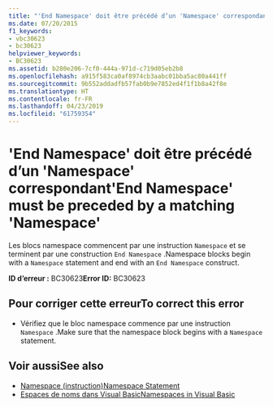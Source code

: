 ```yaml
---
title: "'End Namespace' doit être précédé d’un 'Namespace' correspondant"
ms.date: 07/20/2015
f1_keywords:
- vbc30623
- bc30623
helpviewer_keywords:
- BC30623
ms.assetid: b280e206-7cf0-444a-971d-c719d05eb2b8
ms.openlocfilehash: a915f583ca0af8974cb3aabc01bba5ac80a441ff
ms.sourcegitcommit: 9b552addadfb57fab0b9e7852ed4f1f1b8a42f8e
ms.translationtype: HT
ms.contentlocale: fr-FR
ms.lasthandoff: 04/23/2019
ms.locfileid: "61759354"
---
```

# <a name="end-namespace-must-be-preceded-by-a-matching-namespace"></a><span data-ttu-id="37a55-102">'End Namespace' doit être précédé d’un 'Namespace' correspondant</span><span class="sxs-lookup"><span data-stu-id="37a55-102">'End Namespace' must be preceded by a matching 'Namespace'</span></span>
<span data-ttu-id="37a55-103">Les blocs namespace commencent par une instruction `Namespace` et se terminent par une construction `End Namespace` .</span><span class="sxs-lookup"><span data-stu-id="37a55-103">Namespace blocks begin with a `Namespace` statement and end with an `End Namespace` construct.</span></span>  
  
 <span data-ttu-id="37a55-104">**ID d’erreur :** BC30623</span><span class="sxs-lookup"><span data-stu-id="37a55-104">**Error ID:** BC30623</span></span>  
  
## <a name="to-correct-this-error"></a><span data-ttu-id="37a55-105">Pour corriger cette erreur</span><span class="sxs-lookup"><span data-stu-id="37a55-105">To correct this error</span></span>  
  
- <span data-ttu-id="37a55-106">Vérifiez que le bloc namespace commence par une instruction `Namespace` .</span><span class="sxs-lookup"><span data-stu-id="37a55-106">Make sure that the namespace block begins with a `Namespace` statement.</span></span>  
  
## <a name="see-also"></a><span data-ttu-id="37a55-107">Voir aussi</span><span class="sxs-lookup"><span data-stu-id="37a55-107">See also</span></span>

- [<span data-ttu-id="37a55-108">Namespace (instruction)</span><span class="sxs-lookup"><span data-stu-id="37a55-108">Namespace Statement</span></span>](../../visual-basic/language-reference/statements/namespace-statement.md)
- [<span data-ttu-id="37a55-109">Espaces de noms dans Visual Basic</span><span class="sxs-lookup"><span data-stu-id="37a55-109">Namespaces in Visual Basic</span></span>](../../visual-basic/programming-guide/program-structure/namespaces.md)
